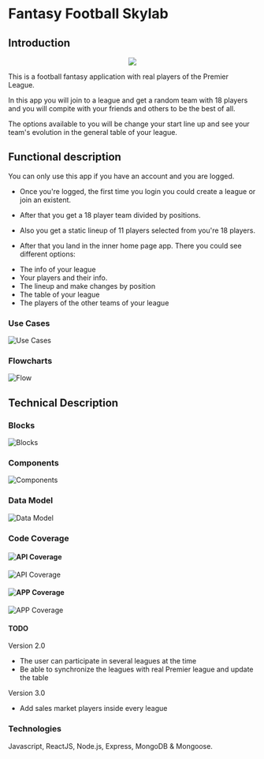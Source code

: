 # Fantasy Football Skylab

## Introduction

<p align="center">
 <img src="footcamp-doc/images/fellaini.jpeg"/>
</p>

This is a football fantasy application with real players of the Premier League.

In this app you will join to a league and get a random team with 18 players and you will compite with your friends and others to be the best of all. 

The options available to you will be change your start line up and see your team's evolution in the general table of your league.

## Functional description

You can only use this app if you have an account and you are logged. 

* Once you're logged, the first time you login you could create a league or join an existent.

* After that you get a 18 player team divided by positions. 

* Also you get a static lineup of 11 players selected from you're 18 players.

* After that you land in the inner home page app. There you could see different options: 

- The info of your league
- Your players and their info. 
- The lineup and make changes by position
- The table of your league 
- The players of the other teams of your league


### Use Cases
![Use Cases](footcamp-doc/images/use-cases.png)

### Flowcharts

![Flow](footcamp-doc/images/flow.png)

## Technical Description

### Blocks
![Blocks](footcamp-doc/images/blocks.png)

### Components
![Components](footcamp-doc/images/components.png)


### Data Model
![Data Model](footcamp-doc/images/data-model.png)

### Code Coverage

#### ![API Coverage](https://img.shields.io/badge/API_Coverage-98%25-green.svg)
![API Coverage](footcamp-doc/images/test-coverage-footcamp-api.png)

#### ![APP Coverage](https://img.shields.io/badge/APP_Coverage-87%25-green.svg)
![APP Coverage](footcamp-doc/images/test-coverage-footcamp-app.png)


#### TODO

Version 2.0

* The user can participate in several leagues at the time
* Be able to synchronize the leagues with real Premier league and update the table

Version 3.0
* Add sales market players inside every league


### Technologies
Javascript, ReactJS, Node.js, Express, MongoDB & Mongoose.
